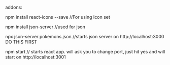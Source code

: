 addons:

npm install react-icons --save //For using Icon set

npm install  json-server //used for json

npx json-server pokemons.json //starts json server on http://localhost:3000 DO THIS FIRST

npm start // starts react app. will ask you to change port, just hit yes and will start on http://localhost:3001
